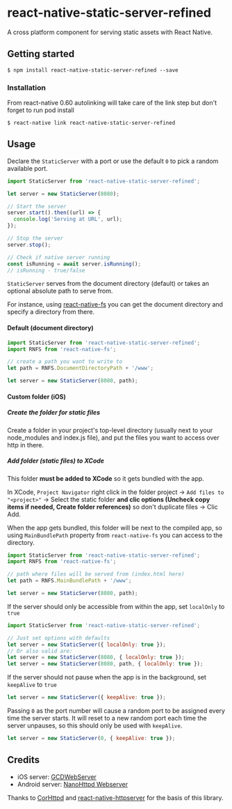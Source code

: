 # react-native-static-server-refined

A cross platform component for serving static assets with React Native.

## Getting started

`$ npm install react-native-static-server-refined --save`

### Installation

From react-native 0.60 autolinking will take care of the link step but don't forget to run pod install

`$ react-native link react-native-static-server-refined`

## Usage

Declare the `StaticServer` with a port or use the default `0` to pick a random available port.

```javascript
import StaticServer from 'react-native-static-server-refined';

let server = new StaticServer(8080);

// Start the server
server.start().then((url) => {
  console.log('Serving at URL', url);
});

// Stop the server
server.stop();

// Check if native server running
const isRunning = await server.isRunning();
// isRunning - true/false
```

`StaticServer` serves from the document directory (default) or takes an optional absolute path to serve from.

For instance, using [react-native-fs](https://github.com/johanneslumpe/react-native-fs) you can get the document directory and specify a directory from there.

#### Default (document directory)

```javascript
import StaticServer from 'react-native-static-server-refined';
import RNFS from 'react-native-fs';

// create a path you want to write to
let path = RNFS.DocumentDirectoryPath + '/www';

let server = new StaticServer(8080, path);
```

#### Custom folder (iOS)

##### Create the folder for static files

Create a folder in your project's top-level directory (usually next to your node_modules and index.js file), and put the files you want to access over http in there.

##### Add folder (static files) to XCode

This folder **must be added to XCode** so it gets bundled with the app.

In XCode, `Project Navigator` right click in the folder project → `Add files to "<project>"` → Select the static folder **and clic options (Uncheck copy items if needed, Create folder references)** so don't duplicate files → Clic Add.

When the app gets bundled, this folder will be next to the compiled app, so using `MainBundlePath` property from `react-native-fs` you can access to the directory.

```javascript
import StaticServer from 'react-native-static-server-refined';
import RNFS from 'react-native-fs';

// path where files will be served from (index.html here)
let path = RNFS.MainBundlePath + '/www';

let server = new StaticServer(8080, path);
```

If the server should only be accessible from within the app, set `localOnly` to `true`

```javascript
import StaticServer from 'react-native-static-server-refined';

// Just set options with defaults
let server = new StaticServer({ localOnly: true });
// Or also valid are:
let server = new StaticServer(8080, { localOnly: true });
let server = new StaticServer(8080, path, { localOnly: true });
```

If the server should not pause when the app is in the background, set `keepAlive` to `true`

```javascript
let server = new StaticServer({ keepAlive: true });
```

Passing `0` as the port number will cause a random port to be assigned every time the server starts.
It will reset to a new random port each time the server unpauses, so this should only be used with `keepAlive`.

```javascript
let server = new StaticServer(0, { keepAlive: true });
```

## Credits

- iOS server: [GCDWebServer](https://github.com/swisspol/GCDWebServer)
- Android server: [NanoHttpd Webserver](https://github.com/NanoHttpd/nanohttpd)

Thanks to [CorHttpd](https://github.com/floatinghotpot/cordova-httpd) and [react-native-httpserver](https://gitlab.com/base.io/react-native-httpserver#README) for the basis of this library.
